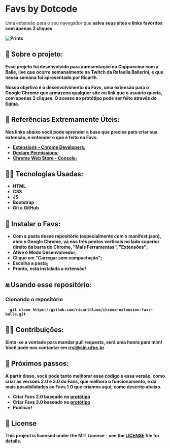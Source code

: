 # Favs by Dotcode

<p> Uma extensão para o seu navegador que <strong>salva seus sites e links favoritos com apenas 2 cliques<strong>.</p>

  
<img src="https://i.ibb.co/3Wdq6gx/Tela-de-Favs.png" alt="Prints"/>
  

## 📃 Sobre o projeto:
Esse projeto foi desenvolvido para apresentação no Cappuccino com a Balle, live que ocorre semanalmente na Twitch da Rafaella Ballerini, e que nessa semana foi apresentado por Ricarth.

Nosso objetivo é o desenvolvimento do Favs, uma extensão para o Google Chrome que armazena qualquer site ou link que o usuário queria, com apenas 2 cliques. O acesso ao protótipo pode ser feito através do [figma](https://www.figma.com/file/DmM0FfbGH5ti7SQtQ5dmJo/Extens%C3%A3o-Dotcode?node-id=0%3A1).

## 🔗 Referências Extremamente Úteis:
Nos links abaixo você pode aprender a base que precisa para criar sua extensão, e entender o que é feito no Favs.
- [Extensions - Chrome Developers](https://developer.chrome.com/docs/extensions/);
- [Declare Permissions](https://developer.chrome.com/docs/extensions/mv3/declare_permissions/);
- [Chrome Web Store - Console](https://chrome.google.com/webstore/devconsole/register?hl=pt-BR);

## 👩‍💻 Tecnologias Usadas:
- HTML
- CSS
- JS
- Bootstrap
- Git e GitHub


## 📲 Instalar o Favs:
- Com a pasta desse repositório (especialmente com o manifest.json), abra o Google Chrome, vá nos três pontos verticais no lado superior direito da barra do Chrome, "Mais Ferramentas", "Extensões"; 
- Ative o Modo Desenvolvedor;
- Clique em "Carregar sem compactação";
- Escolha a pasta;
- Pronto, está instalada a extensão!

## 🔛 Usando esse repositório:
### Clonando o repositório
```
  git clone https://github.com/ricarthlima/chrome-extension-favs-balle.git
```

## 🤜🤛 Contribuições:
Sinta-se a vontade para mandar pull requests, será uma honra para mim! Você pode nos contactar em [rrsl@cin.ufpe.br](mailto:rrsl@cin.ufpe.br)

## 🔮 Próximos passos:
A partir disso, você pode tanto melhorar esse código e essa versão, como criar as versões 2.0 e 3.0 do Favs, que melhora o funcionamento, e dá mais possibilidades ao Favs 1.0 que criamos aqui, como descrito abaixo.
- Criar Favs 2.0 baseado no [protótipo](https://www.figma.com/file/DmM0FfbGH5ti7SQtQ5dmJo/Extens%C3%A3o-Dotcode?node-id=0%3A1) 
- Criar Favs 3.0 baseado no [protótipo](https://www.figma.com/file/DmM0FfbGH5ti7SQtQ5dmJo/Extens%C3%A3o-Dotcode?node-id=0%3A1)
- Publicar!

## 📜 License
This project is licensed under the MIT License - see the [LICENSE](https://github.com/warleys14/S-Compras/blob/master/LICENSE) file for details.
